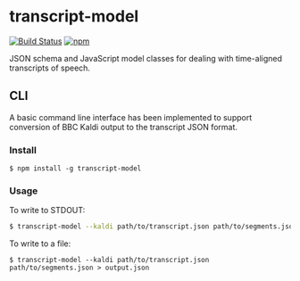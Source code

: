 # transcript-model

[![Build Status](https://travis-ci.org/bbc/transcript-model.svg?branch=master)](https://travis-ci.org/bbc/transcript-model) [![npm](https://img.shields.io/npm/v/transcript-model.svg)](https://www.npmjs.com/package/transcript-model)

JSON schema and JavaScript model classes for dealing with time-aligned transcripts of speech.

## CLI

A basic command line interface has been implemented to support conversion of BBC Kaldi output to the transcript JSON format.

### Install

```
$ npm install -g transcript-model
```

### Usage

To write to STDOUT:

```bash
$ transcript-model --kaldi path/to/transcript.json path/to/segments.json
```

To write to a file:

```
$ transcript-model --kaldi path/to/transcript.json path/to/segments.json > output.json
```
